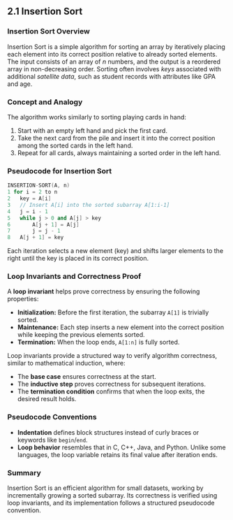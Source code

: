 ## 2.1 Insertion Sort
### **Insertion Sort Overview**

Insertion Sort is a simple algorithm for sorting an array by iteratively placing each element into its correct position relative to already sorted elements. The input consists of an array of _n_ numbers, and the output is a reordered array in non-decreasing order. Sorting often involves _keys_ associated with additional _satellite data_, such as student records with attributes like GPA and age.

### **Concept and Analogy**

The algorithm works similarly to sorting playing cards in hand:

1. Start with an empty left hand and pick the first card.
2. Take the next card from the pile and insert it into the correct position among the sorted cards in the left hand.
3. Repeat for all cards, always maintaining a sorted order in the left hand.

### Pseudocode for Insertion Sort

```cpp
INSERTION-SORT(A, n)
1 for i = 2 to n
2   key = A[i]  
3   // Insert A[i] into the sorted subarray A[1:i-1]  
4   j = i - 1  
5   while j > 0 and A[j] > key  
6       A[j + 1] = A[j]  
7       j = j - 1  
8   A[j + 1] = key  

```

Each iteration selects a new element (key) and shifts larger elements to the right until the key is placed in its correct position.

### **Loop Invariants and Correctness Proof**

A **loop invariant** helps prove correctness by ensuring the following properties:

- **Initialization:** Before the first iteration, the subarray `A[1]` is trivially sorted.
- **Maintenance:** Each step inserts a new element into the correct position while keeping the previous elements sorted.
- **Termination:** When the loop ends, `A[1:n]` is fully sorted.

Loop invariants provide a structured way to verify algorithm correctness, similar to mathematical induction, where:

- The **base case** ensures correctness at the start.
- The **inductive step** proves correctness for subsequent iterations.
- The **termination condition** confirms that when the loop exits, the desired result holds.

### **Pseudocode Conventions**

- **Indentation** defines block structures instead of curly braces or keywords like `begin`/`end`.
- **Loop behavior** resembles that in C, C++, Java, and Python. Unlike some languages, the loop variable retains its final value after iteration ends.

### **Summary**

Insertion Sort is an efficient algorithm for small datasets, working by incrementally growing a sorted subarray. Its correctness is verified using loop invariants, and its implementation follows a structured pseudocode convention.